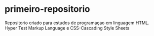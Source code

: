 # primeiro-repositorio
Repositorio criado para estudos de programaçao em linguagem HTML. Hyper Test Markup Language e CSS-Cascading Style Sheets
